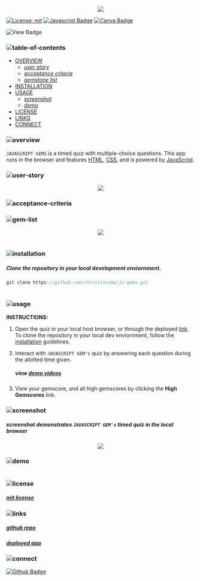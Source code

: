 <p align="center">
<img src="./mining-camp/branding/header.png"/>
</p>

[![License: mit](https://img.shields.io/badge/license-mit-beige)](https://opensource.org/licenses/MIT) 
[![Javascript Badge](https://img.shields.io/badge/javascript-peru.svg?&logo=javascript&logoColor=white)](https://javascript.com/)
[![Canva Badge](https://img.shields.io/badge/canva-chocolate.svg?&logo=Canva&logoColor=white)](https://canva.com/)

![View Badge](https://img.shields.io/badge/view-darkmode-black.svg?&logo=Github&logoColor=white)

### ![table-of-contents](./mining-camp/branding/toc.png)

  - [OVERVIEW](#overview)
    - [*user story*](#user-story)
    - [*acceptance criteria*](#acceptance-criteria)
    - [*gemstone list*](#gem-list)
  - [INSTALLATION](#installation)
  - [USAGE](#usage)
    - [*screenshot*](#screenshot)
    - [*demo*](#demo)
  - [LICENSE](#license)
  - [LINKS](#links)
  - [CONNECT](#connect)

  ### ![overview](./mining-camp/branding/1.png)

`JAVASCRIPT GEMS` is a timed quiz with multiple-choice questions. This app runs in the browser and features [HTML](https://developer.mozilla.org/en-US/docs/Web/HTML), [CSS](https://www.w3.org/Style/CSS/Overview.en.html#:~:text=What%20is%20CSS%3F,from%20the%20CSS%20working%20group.), and is powered by [JavaScript](https://www.javascript.com/).

### ![user-story](./mining-camp/branding/9.png)
<p align="center">
  <img src="./mining-camp/branding/user-story.png"/>
</p>

### ![acceptance-criteria](./mining-camp/branding/10.png)

<!-- <p align="center">
  <img src="./mining-camp/branding/ac.png"/>
</p> -->

### ![gem-list](./mining-camp/branding/11.png)

<p align="center">
  <img src="./mining-camp/branding/gem-list.png"/>
</p>

#

### ![installation](./mining-camp/branding/2.png)

##### *Clone the repository in your local development enviornment.*

```javascript
git clone https://github.com/christiecamp/js-gems.git
```

#

### ![usage](./mining-camp/branding/3.png)

**INSTRUCTIONS:**

1. Open the quiz in your local host browser, or through the deployed [link](https://christiecamp.github.io/js-gems/). To clone the repository in your local dev enviornment, follow the [installation](#installation) guidelines.

2. Interact with `JAVASCRIPT GEM's` quiz by answering each question during the allotted time given.
      ##### view [demo videos](#demo)
3. View your gemscore, and all high gemscores by clicking the **High Gemscores** link.

### ![screenshot](./mining-camp/branding/12.png)

##### *screenshot demonstrates `JAVASCRIPT GEM's` timed quiz in the **local browser***

<p align="center">
<img src="./mining-camp/demo/ss.png"/>
</p> 


### ![demo](./mining-camp/branding/13.png)


#

### ![license](./mining-camp/branding/5.png)

##### [mit license](./LICENSE)


### ![links](./mining-camp/branding/6.png)

##### [*github repo*](https://github.com/christiecamp/js-gems)

##### [*deployed app*](https://christiecamp.github.io/js-gems/)

### ![connect](./mining-camp/branding/7.png)

[![Github Badge](https://img.shields.io/badge/christiecamp-darkred.svg?&logo=Github&logoColor=white)](https://github.com/christiecamp/js-gems)



